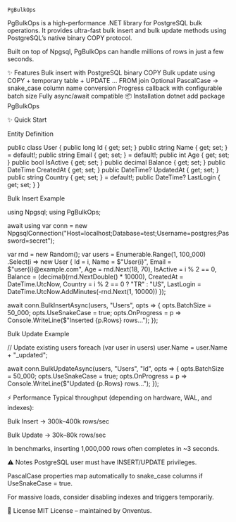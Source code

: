 ﻿																						 PgBulkOps
PgBulkOps is a high-performance .NET library for PostgreSQL bulk operations.
It provides ultra-fast bulk insert and bulk update methods using PostgreSQL’s native binary COPY protocol.

Built on top of Npgsql, PgBulkOps can handle millions of rows in just a few seconds.

✨ Features
Bulk insert with PostgreSQL binary COPY
Bulk update using COPY + temporary table + UPDATE ... FROM join
Optional PascalCase → snake_case column name conversion
Progress callback with configurable batch size
Fully async/await compatible
📦 Installation
dotnet add package PgBulkOps

✨ Quick Start

Entity Definition

public class User
{
    public long Id { get; set; }
    public string Name { get; set; } = default!;
    public string Email { get; set; } = default!;
    public int Age { get; set; }
    public bool IsActive { get; set; }
    public decimal Balance { get; set; }
    public DateTime CreatedAt { get; set; }
    public DateTime? UpdatedAt { get; set; }
    public string Country { get; set; } = default!;
    public DateTime? LastLogin { get; set; }
}

Bulk Insert Example

using Npgsql;
using PgBulkOps;

await using var conn = new NpgsqlConnection("Host=localhost;Database=test;Username=postgres;Password=secret");

var rnd = new Random();
var users = Enumerable.Range(1, 100_000)
    .Select(i => new User
    {
        Id = i,
        Name = $"User{i}",
        Email = $"user{i}@example.com",
        Age = rnd.Next(18, 70),
        IsActive = i % 2 == 0,
        Balance = (decimal)(rnd.NextDouble() * 10000),
        CreatedAt = DateTime.UtcNow,
        Country = i % 2 == 0 ? "TR" : "US",
        LastLogin = DateTime.UtcNow.AddMinutes(-rnd.Next(1, 10000))
    });

await conn.BulkInsertAsync(users, "Users", opts =>
{
    opts.BatchSize = 50_000;
    opts.UseSnakeCase = true;
    opts.OnProgress = p => Console.WriteLine($"Inserted {p.Rows} rows...");
});

Bulk Update Example

// Update existing users
foreach (var user in users)
    user.Name = user.Name + "_updated";

await conn.BulkUpdateAsync(users, "Users", "Id", opts =>
{
    opts.BatchSize = 50_000;
    opts.UseSnakeCase = true;
    opts.OnProgress = p => Console.WriteLine($"Updated {p.Rows} rows...");
});

⚡ Performance
Typical throughput (depending on hardware, WAL, and indexes):

Bulk Insert → 300k–400k rows/sec

Bulk Update → 30k–80k rows/sec

In benchmarks, inserting 1,000,000 rows often completes in ~3 seconds.

⚠️ Notes
PostgreSQL user must have INSERT/UPDATE privileges.

PascalCase properties map automatically to snake_case columns if UseSnakeCase = true.

For massive loads, consider disabling indexes and triggers temporarily.

📄 License
MIT License – maintained by Onventus.